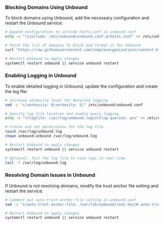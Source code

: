 ### Blocking Domains Using Unbound

To block domains using Unbound, add the necessary configuration and restart the Unbound service:

```bash
# Append configuration to include hosts.conf in unbound.conf
echo -e "\tinclude: /etc/unbound/unbound.conf.d/hosts.conf" >> /etc/unbound/unbound.conf

# Fetch the list of domains to block and format it for Unbound
curl "https://raw.githubusercontent.com/complexorganizations/content-blocker/main/assets/hosts" | awk '{print "local-zone: \""$1"\" always_refuse"}' > /etc/unbound/unbound.conf.d/hosts.conf

# Restart Unbound to apply changes
systemctl restart unbound || service unbound restart
```

### Enabling Logging in Unbound

To enable detailed logging in Unbound, update the configuration and create the log file:

```bash
# Increase verbosity level for detailed logging
sed -i "s|verbosity: 0|verbosity: 5|" /etc/unbound/unbound.conf

# Specify log file location and enable query logging
echo -e "\tlogfile: /var/log/unbound.log\n\tlog-queries: yes" >> /etc/unbound/unbound.conf

# Create and set permissions for the log file
touch /var/log/unbound.log
chown unbound:unbound /var/log/unbound.log

# Restart Unbound to apply changes
systemctl restart unbound || service unbound restart

# Optional: Tail the log file to view logs in real-time
tail -f /var/log/unbound.log
```

### Resolving Domain Issues in Unbound

If Unbound is not resolving domains, modify the trust anchor file setting and restart the service:

```bash
# Comment out auto-trust-anchor-file setting in unbound.conf
sed -i "s|auto-trust-anchor-file: /var/lib/unbound/root.key|# auto-trust-anchor-file: /var/lib/unbound/root.key|" /etc/unbound/unbound.conf

# Restart Unbound to apply changes
systemctl restart unbound || service unbound restart
```